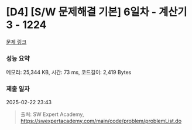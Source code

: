 # [D4] [S/W 문제해결 기본] 6일차 - 계산기3 - 1224 

[문제 링크](https://swexpertacademy.com/main/code/problem/problemDetail.do?contestProbId=AV14tDX6AFgCFAYD) 

### 성능 요약

메모리: 25,344 KB, 시간: 73 ms, 코드길이: 2,419 Bytes

### 제출 일자

2025-02-22 23:43



> 출처: SW Expert Academy, https://swexpertacademy.com/main/code/problem/problemList.do